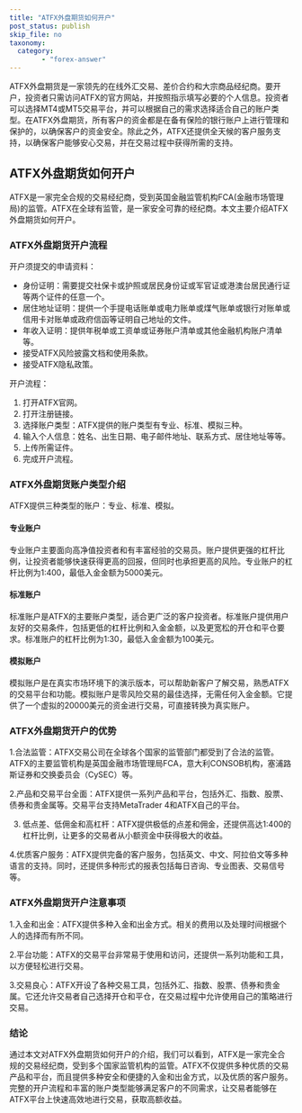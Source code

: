 ```yaml
---
title: "ATFX外盘期货如何开户"
post_status: publish
skip_file: no
taxonomy:
  category:
        - "forex-answer"
---
```


ATFX外盘期货是一家领先的在线外汇交易、差价合约和大宗商品经纪商。要开户，投资者只需访问ATFX的官方网站，并按照指示填写必要的个人信息。投资者可以选择MT4或MT5交易平台，并可以根据自己的需求选择适合自己的账户类型。在ATFX外盘期货，所有客户的资金都是在备有保险的银行账户上进行管理和保护的，以确保客户的资金安全。除此之外，ATFX还提供全天候的客户服务支持，以确保客户能够安心交易，并在交易过程中获得所需的支持。

## ATFX外盘期货如何开户

ATFX是一家完全合规的交易经纪商，受到英国金融监管机构FCA(金融市场管理局)的监管。ATFX在全球有监管，是一家安全可靠的经纪商。本文主要介绍ATFX外盘期货如何开户。

### ATFX外盘期货开户流程

开户须提交的申请资料：

- 身份证明：需要提交社保卡或护照或居民身份证或军官证或港澳台居民通行证等两个证件的任意一个。
- 居住地址证明：提供一个手提电话账单或电力账单或煤气账单或银行对账单或信用卡对账单或政府信函等证明自己地址的文件。
- 年收入证明：提供年税单或工资单或证券账户清单或其他金融机构账户清单等。
- 接受ATFX风险披露文档和使用条款。
- 接受ATFX隐私政策。

开户流程：

1. 打开ATFX官网。
2. 打开注册链接。
3. 选择账户类型：ATFX提供的账户类型有专业、标准、模拟三种。
4. 输入个人信息：姓名、出生日期、电子邮件地址、联系方式、居住地址等等。
5. 上传所需证件。
6. 完成开户流程。

### ATFX外盘期货账户类型介绍

ATFX提供三种类型的账户：专业、标准、模拟。

#### 专业账户

专业账户主要面向高净值投资者和有丰富经验的交易员。账户提供更强的杠杆比例，让投资者能够快速获得更高的回报，但同时也承担更高的风险。专业账户的杠杆比例为1:400，最低入金金额为5000美元。

#### 标准账户

标准账户是ATFX的主要账户类型，适合更广泛的客户投资者。标准账户提供用户友好的交易条件，包括更低的杠杆比例和入金金额，以及更宽松的开仓和平仓要求。标准账户的杠杆比例为1:30，最低入金金额为100美元。

#### 模拟账户

模拟账户是在真实市场环境下的演示版本，可以帮助新客户了解交易，熟悉ATFX的交易平台和功能。模拟账户是零风险交易的最佳选择，无需任何入金金额。它提供了一个虚拟的20000美元的资金进行交易，可直接转换为真实账户。

### ATFX外盘期货开户的优势

1.合法监管：ATFX交易公司在全球各个国家的监管部门都受到了合法的监管。ATFX的主要监管机构是英国金融市场管理局FCA，意大利CONSOB机构，塞浦路斯证券和交换委员会（CySEC）等。

2.产品和交易平台全面：ATFX提供一系列产品和平台，包括外汇、指数、股票、债券和贵金属等。交易平台支持MetaTrader 4和ATFX自己的平台。

3. 低点差、低佣金和高杠杆：ATFX提供极低的点差和佣金，还提供高达1:400的杠杆比例，让更多的交易者从小额资金中获得极大的收益。

4.优质客户服务：ATFX提供完备的客户服务，包括英文、中文、阿拉伯文等多种语言的支持。同时，还提供多种形式的报表包括每日咨询、专业图表、交易信号等。

### ATFX外盘期货开户注意事项

1.入金和出金：ATFX提供多种入金和出金方式。相关的费用以及处理时间根据个人的选择而有所不同。

2.平台功能：ATFX的交易平台非常易于使用和访问，还提供一系列功能和工具，以方便轻松进行交易。

3.交易良心：ATFX开设了各种交易工具，包括外汇、指数、股票、债券和贵金属。它还允许交易者自己选择开仓和平仓，在交易过程中允许使用自己的策略进行交易。

### 结论

通过本文对ATFX外盘期货如何开户的介绍，我们可以看到，ATFX是一家完全合规的交易经纪商，受到多个国家监管机构的监管。ATFX不仅提供多种优质的交易产品和平台，而且提供多种安全和便捷的入金和出金方式，以及优质的客户服务。完整的开户流程和丰富的账户类型能够满足客户的不同需求，让交易者能够在ATFX平台上快速高效地进行交易，获取高额收益。



